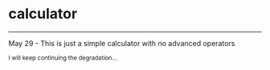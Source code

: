 # calculator
<hr>
<p> <time datetime="2024-05-29">May 29</time> - This is just a simple calculator with no advanced operators</p>
<small>I will keep continuing the degradation...</small>
